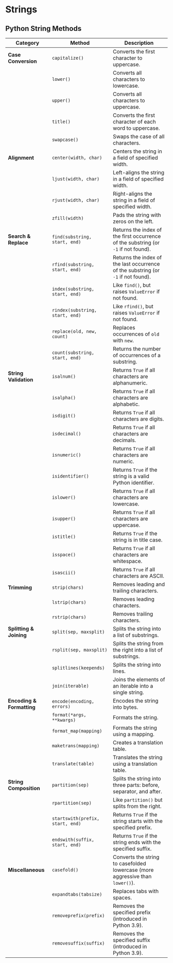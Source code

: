 # Strings

## Python String Methods

| **Category**              | **Method**                       | **Description**                                                                    |
| ------------------------- | -------------------------------- | ---------------------------------------------------------------------------------- |
| **Case Conversion**       | `capitalize()`                   | Converts the first character to uppercase.                                         |
|                           | `lower()`                        | Converts all characters to lowercase.                                              |
|                           | `upper()`                        | Converts all characters to uppercase.                                              |
|                           | `title()`                        | Converts the first character of each word to uppercase.                            |
|                           | `swapcase()`                     | Swaps the case of all characters.                                                  |
| **Alignment**             | `center(width, char)`            | Centers the string in a field of specified width.                                  |
|                           | `ljust(width, char)`             | Left-aligns the string in a field of specified width.                              |
|                           | `rjust(width, char)`             | Right-aligns the string in a field of specified width.                             |
|                           | `zfill(width)`                   | Pads the string with zeros on the left.                                            |
| **Search & Replace**      | `find(substring, start, end)`    | Returns the index of the first occurrence of the substring (or `-1` if not found). |
|                           | `rfind(substring, start, end)`   | Returns the index of the last occurrence of the substring (or `-1` if not found).  |
|                           | `index(substring, start, end)`   | Like `find()`, but raises `ValueError` if not found.                               |
|                           | `rindex(substring, start, end)`  | Like `rfind()`, but raises `ValueError` if not found.                              |
|                           | `replace(old, new, count)`       | Replaces occurrences of `old` with `new`.                                          |
|                           | `count(substring, start, end)`   | Returns the number of occurrences of a substring.                                  |
| **String Validation**     | `isalnum()`                      | Returns `True` if all characters are alphanumeric.                                 |
|                           | `isalpha()`                      | Returns `True` if all characters are alphabetic.                                   |
|                           | `isdigit()`                      | Returns `True` if all characters are digits.                                       |
|                           | `isdecimal()`                    | Returns `True` if all characters are decimals.                                     |
|                           | `isnumeric()`                    | Returns `True` if all characters are numeric.                                      |
|                           | `isidentifier()`                 | Returns `True` if the string is a valid Python identifier.                         |
|                           | `islower()`                      | Returns `True` if all characters are lowercase.                                    |
|                           | `isupper()`                      | Returns `True` if all characters are uppercase.                                    |
|                           | `istitle()`                      | Returns `True` if the string is in title case.                                     |
|                           | `isspace()`                      | Returns `True` if all characters are whitespace.                                   |
|                           | `isascii()`                      | Returns `True` if all characters are ASCII.                                        |
| **Trimming**              | `strip(chars)`                   | Removes leading and trailing characters.                                           |
|                           | `lstrip(chars)`                  | Removes leading characters.                                                        |
|                           | `rstrip(chars)`                  | Removes trailing characters.                                                       |
| **Splitting & Joining**   | `split(sep, maxsplit)`           | Splits the string into a list of substrings.                                       |
|                           | `rsplit(sep, maxsplit)`          | Splits the string from the right into a list of substrings.                        |
|                           | `splitlines(keepends)`           | Splits the string into lines.                                                      |
|                           | `join(iterable)`                 | Joins the elements of an iterable into a single string.                            |
| **Encoding & Formatting** | `encode(encoding, errors)`       | Encodes the string into bytes.                                                     |
|                           | `format(*args, **kwargs)`        | Formats the string.                                                                |
|                           | `format_map(mapping)`            | Formats the string using a mapping.                                                |
|                           | `maketrans(mapping)`             | Creates a translation table.                                                       |
|                           | `translate(table)`               | Translates the string using a translation table.                                   |
| **String Composition**    | `partition(sep)`                 | Splits the string into three parts: before, separator, and after.                  |
|                           | `rpartition(sep)`                | Like `partition()` but splits from the right.                                      |
|                           | `startswith(prefix, start, end)` | Returns `True` if the string starts with the specified prefix.                     |
|                           | `endswith(suffix, start, end)`   | Returns `True` if the string ends with the specified suffix.                       |
| **Miscellaneous**         | `casefold()`                     | Converts the string to casefolded lowercase (more aggressive than `lower()`).      |
|                           | `expandtabs(tabsize)`            | Replaces tabs with spaces.                                                         |
|                           | `removeprefix(prefix)`           | Removes the specified prefix (introduced in Python 3.9).                           |
|                           | `removesuffix(suffix)`           | Removes the specified suffix (introduced in Python 3.9).                           |
